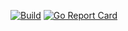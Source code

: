 [![Build](https://github.com/Gerixmus/go-api/actions/workflows/go.yml/badge.svg)](https://github.com/Gerixmus/go-api/actions/workflows/go.yml)
[![Go Report Card](https://goreportcard.com/badge/github.com/gerixmus/go-api)](https://goreportcard.com/report/github.com/gerixmus/go-api)